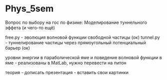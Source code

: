 # Phys_5sem
Вопрос по выбору на гос по физике: Моделирование туннельного эффета (и чего-то ещё)

free.py - эволюция волновой функции свободной частицы (ок)
tunnel.py - туннелирование частицы через прямоугольный потенциальный барьер (ок)

уровни энергии в параболической яме и поведение волновой функции в яме - реализованы в MatLab, нужно перевести на питон

теория - дописать
презентация - вставить свои картинки